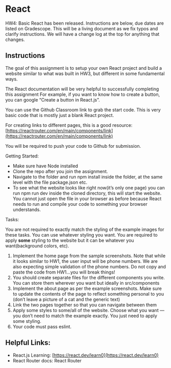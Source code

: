 # React

HW4: Basic React has been released. Instructions are below, due dates are listed on Gradescope. This will be a living document as we fix typos and clarify instructions. We will have a change log at the top for anything that changes.

## Instructions

The goal of this assignment is to setup your own React project and build a website similar to what was built in HW3, but different in some fundamental ways.

The React documentation will be very helpful to successfully completing this assignment For example, if you want to know how to create a button, you can google “Create a button in React.js”.

You can use the Github Classroom link to grab the start code. This is very basic code that is mostly just a blank React project.

For creating links to different pages, this is a good resource: [https://reactrouter.com/en/main/components/link](https://reactrouter.com/en/main/components/link)

You will be required to push your code to Github for submission.

Getting Started:

- Make sure have Node installed
- Clone the repo after you join the assignment.
- Navigate to the folder and run npm install inside the folder, at the same level with the file package.json etc.
- To see what the website looks like right now(it’s only one page) you can run npm run dev inside the cloned directory, this will start the website. You cannot just open the file in your browser as before because React needs to run and compile your code to something your browser understands.

Tasks:

You are not required to exactly match the styling of the example images for these tasks. You can use whatever styling you want. You are required to apply __some__ styling to the website but it can be whatever you want(background colors, etc).

1. Implement the home page from the sample screenshots. Note that while it looks similar to HW1, the user input will be phone numbers. We are also expecting simple validation of the phone numbers. Do not copy and paste the code from HW1…you will break things!
1. You should create separate files for the different components you write. You can store them wherever you want but ideally in src/components
1. Implement the about page as per the example screenshots. Make sure to update the contents of the page to reflect something personal to you (don’t leave a picture of a cat and the generic text)
1. Link the two pages together so that you can navigate between them
1. Apply some styles to some/all of the website. Choose what you want — you don’t need to match the example exactly. You just need to apply some styling.
1. Your code must pass eslint.


## Helpful Links:

- React.js Learning: [https://react.dev/learn0](https://react.dev/learn0)
- React Router docs: React Router
  
